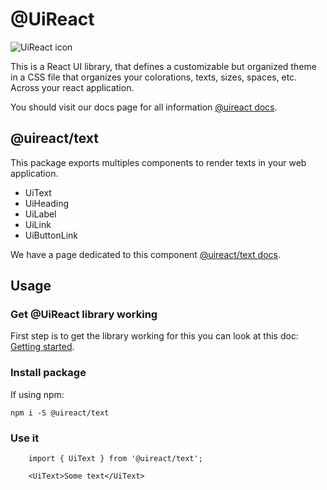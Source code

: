 # @UiReact
![UiReact icon](https://www.uireact.io/_next/static/media/sunglasses_cat.a5f3369a.gif)

This is a React UI library, that defines a customizable but organized theme in a CSS file that organizes your colorations, texts, sizes, spaces, etc. Across your react application.

You should visit our docs page for all information [@uireact docs](https://uireact.io).

## @uireact/text

This package exports  multiples components to render texts in your web application.

- UiText
- UiHeading
- UiLabel
- UiLink
- UiButtonLink

We have a page dedicated to this component [@uireact/text docs](https://www.uireact.io/docs/text).

## Usage

### Get @UiReact library working

First step is to get the library working for this you can look at this doc: [Getting started](https://www.uireact.io/docs).

### Install package

If using npm:

```
npm i -S @uireact/text
```

### Use it

```tsx
    import { UiText } from '@uireact/text';

    <UiText>Some text</UiText>
```
